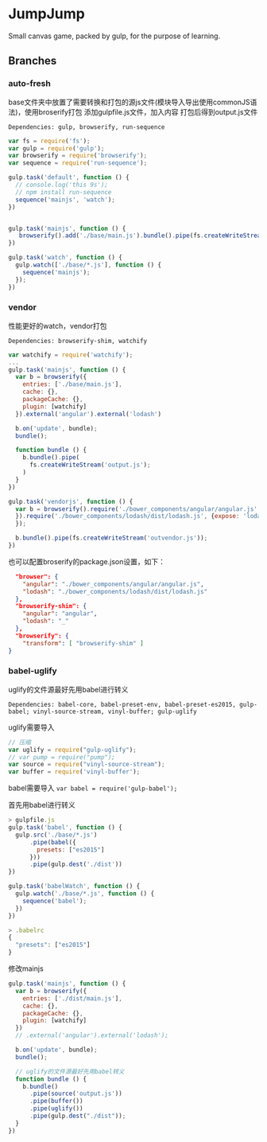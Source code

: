 # JumpJump
Small canvas game, packed by gulp, for the purpose of learning.

## Branches

### auto-fresh

base文件夹中放置了需要转换和打包的源js文件(模块导入导出使用commonJS语法)，使用broserify打包
添加gulpfile.js文件，加入内容
打包后得到output.js文件

    Dependencies: gulp, browserify, run-sequence

```javascript
var fs = require('fs');
var gulp = require('gulp');
var browserify = require('browserify');
var sequence = require('run-sequence');

gulp.task('default', function () {
  // console.log('this 9s');
  // npm install run-sequence
  sequence('mainjs', 'watch');
})


gulp.task('mainjs', function () {
   browserify().add('./base/main.js').bundle().pipe(fs.createWriteStream('output.js'));
})

gulp.task('watch', function () {
  gulp.watch(['./base/*.js'], function () {
    sequence('mainjs');
  });
})
```

### vendor

性能更好的watch，vendor打包

    Dependencies: browserify-shim, watchify

```javascript
var watchify = require('watchify');
...
gulp.task('mainjs', function () {
  var b = browserify({
    entries: ['./base/main.js'],
    cache: {},
    packageCache: {},
    plugin: [watchify]
  }).external('angular').external('lodash')

  b.on('update', bundle);
  bundle();

  function bundle () {
    b.bundle().pipe(
      fs.createWriteStream('output.js');
    )
  }
})

gulp.task('vendorjs', function () {
  var b = browserify().require('./bower_components/angular/angular.js', {expose: 'angular'
  }).require('./bower_components/lodash/dist/lodash.js', {expose: 'lodash'
  });

  b.bundle().pipe(fs.createWriteStream('outvendor.js'));
})
```

也可以配置broserify的package.json设置，如下：

```json
  "browser": {
    "angular": "./bower_components/angular/angular.js",
    "lodash": "./bower_components/lodash/dist/lodash.js"
  },
  "browserify-shim": {
    "angular": "angular",
    "lodash": "_"
  },
  "browserify": {
    "transform": [ "browserify-shim" ]
}
```

### babel-uglify

uglify的文件源最好先用babel进行转义

    Dependencies: babel-core, babel-preset-env, babel-preset-es2015, gulp-babel; vinyl-source-stream, vinyl-buffer; gulp-uglify

uglify需要导入

```javascript
// 压缩
var uglify = require("gulp-uglify");
// var pump = require("pump");
var source = require("vinyl-source-stream");
var buffer = require('vinyl-buffer');
```

babel需要导入
`var babel = require('gulp-babel');`

首先用babel进行转义

```javascript
> gulpfile.js
gulp.task('babel', function () {
  gulp.src('./base/*.js')
      .pipe(babel({
        presets: ["es2015"]
      }))
      .pipe(gulp.dest('./dist'))
})

gulp.task('babelWatch', function () {
  gulp.watch('./base/*.js', function () {
    sequence('babel');
  })
})

> .babelrc
{
  "presets": ["es2015"]
}
```

修改mainjs

```javascript
gulp.task('mainjs', function () {
  var b = browserify({
    entries: ['./dist/main.js'],
    cache: {},
    packageCache: {},
    plugin: [watchify]
  })
  // .external('angular').external('lodash');

  b.on('update', bundle);
  bundle();

  // uglify的文件源最好先用babel转义
  function bundle () {
    b.bundle()
      .pipe(source('output.js'))
      .pipe(buffer())
      .pipe(uglify())
      .pipe(gulp.dest("./dist"));
  }
})
```
